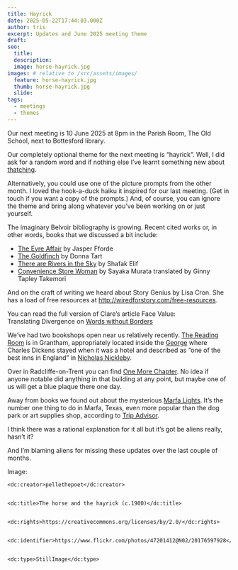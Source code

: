 ```yaml
---
title: Hayrick
date: 2025-05-22T17:44:03.000Z
author: tris
excerpt: Updates and June 2025 meeting theme
draft: 
seo:
  title:
  description:
  image: horse-hayrick.jpg
images: # relative to /src/assets/images/
  feature: horse-hayrick.jpg
  thumb: horse-hayrick.jpg
  slide:
tags:
  - meetings
  - themes
---
```


Our next meeting is 10 June 2025 at 8pm in the Parish Room, The Old School, next to Bottesford library. 

Our completely optional theme for the next meeting is “hayrick”. Well, I did ask for a random word and if nothing else I’ve learnt something new about [thatching](https://thatchinginfo.com/thatching-ricks-stacks-in-britain).

Alternatively, you could use one of the picture prompts from the other month. I loved the hook-a-duck haiku it inspired for our last meeting. (Get in touch if you want a copy of the prompts.) And, of course, you can ignore the theme and bring along whatever you’ve been working on or just yourself.


The imaginary Belvoir bibliography is growing. Recent cited works or, in other words, books that we discussed a bit include:

- [The Eyre Affair](https://www.jasperfforde.com/subindex/tn1subindex.html) by Jasper Fforde
- [The Goldfinch](https://www.pulitzer.org/winners/donna-tartt) by Donna Tart 
- [There are Rivers in the Sky](https://www.penguin.co.uk/books/316776/there-are-rivers-in-the-sky-by-shafak-elif/9780241988749) by Shafak Elif
- [Convenience Store Woman](https://granta.com/products/convenience-store-woman) by Sayaka Murata translated by Ginny Tapley Takemori

And on the craft of writing we heard about Story Genius by Lisa Cron. She has a load of free resources at http://wiredforstory.com/free-resources. 


You can read the full version of Clare’s article Face Value: Translating Divergence on [Words without Borders](https://wordswithoutborders.org/read/article/2025-02/face-value-translating-divergence-clare-richards)


We’ve had two bookshops open near us relatively recently. [The Reading Room](https://the-reading-room-grantham.square.site) is in Grantham, appropriately located inside the [George](https://www.granthamcivicsociety.co.uk/charles-dickens) where Charles Dickens stayed when it was a hotel and described as “one of the best inns in England” in [Nicholas Nickleby](https://standardebooks.org/ebooks/charles-dickens/nicholas-nickleby).

Over in Radcliffe-on-Trent you can find [One More Chapter](https://www.onemorechapter.shop). No idea if anyone notable did anything in that building at any point, but maybe one of us will get a blue plaque there one day. 

Away from books we found out about the mysterious [Marfa Lights](https://www.cityofmarfa.com/visit/page/marfa-lights). It’s the number one thing to do in Marfa, Texas, even more popular than the dog park or art supplies shop, according to [Trip Advisor](https://www.tripadvisor.com/Attractions-g56230-Activities-Marfa_Texas.html).


I think there was a rational explanation for it all but it’s got be aliens really, hasn’t it? 


And I’m blaming aliens for missing these updates over the last couple of months. 

Image:

<attribution xmlns:dc="http://purl.org/dc/elements/1.1/">


	<dc:creator>pellethepoet</dc:creator>


	<dc:title>The horse and the hayrick (c.1900)</dc:title>


	<dc:rights>https://creativecommons.org/licenses/by/2.0/</dc:rights>


	<dc:identifier>https://www.flickr.com/photos/47201412@N02/20176597928</dc:identifier>


	<dc:type>StillImage</dc:type>


</attribution>